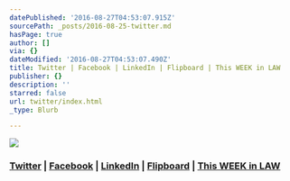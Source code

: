 ```yaml
---
datePublished: '2016-08-27T04:53:07.915Z'
sourcePath: _posts/2016-08-25-twitter.md
hasPage: true
author: []
via: {}
dateModified: '2016-08-27T04:53:07.490Z'
title: Twitter | Facebook | LinkedIn | Flipboard | This WEEK in LAW
publisher: {}
description: ''
starred: false
url: twitter/index.html
_type: Blurb

---
```

![](https://the-grid-user-content.s3-us-west-2.amazonaws.com/b4111a73-683c-4005-a3ab-31baa2cbc1c9.jpg)

### [Twitter][0] | [Facebook][1] | [LinkedIn][2] | [Flipboard][3] | [This WEEK in LAW][4]

[0]: http://twitter.com/ "Twitter"
[1]: https://www.facebook.com/denisehowell "Facebook"
[2]: https://www.linkedin.com/in/denisehowell "LinkedIn"
[3]: https://flipboard.com/@dhowell "Flipboard"
[4]: https://twit.tv/shows/this-week-in-law "This WEEK in LAW"